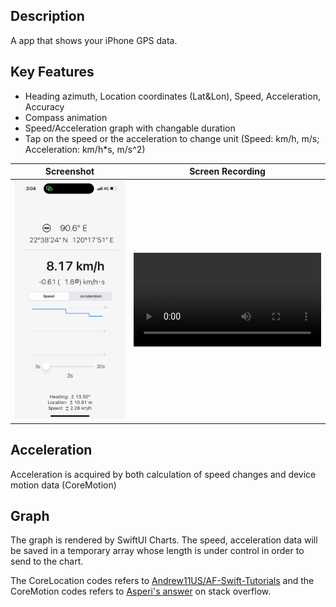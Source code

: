 ## Description
A app that shows your iPhone GPS data.

## Key Features
- Heading azimuth, Location coordinates (Lat&Lon), Speed, Acceleration, Accuracy
- Compass animation
- Speed/Acceleration graph with changable duration
- Tap on the speed or the acceleration to change unit (Speed: km/h, m/s; Acceleration: km/h*s, m/s^2)

Screenshot | Screen Recording
| :---:  | :---: |
<img src="https://github.com/AndyTung401/SwiftUI-Speedometer/blob/main/IMG_4817.PNG" width="300"> | <video src='https://github.com/AndyTung401/SwiftUI-Speedometer/assets/109213867/665f3ead-4168-4b39-a04c-3e6e3f53e799'>

## Acceleration
Acceleration is acquired by both calculation of speed changes and device motion data (CoreMotion)

## Graph
The graph is rendered by SwiftUI Charts. 
The speed, acceleration data will be saved in a temporary array whose length is under control in order to send to the chart.

The CoreLocation codes refers to [Andrew11US/AF-Swift-Tutorials](https://github.com/Andrew11US/AF-Swift-Tutorials/blob/main/core-location/core-location/ContentView.swift) and the CoreMotion codes refers to [Asperi's answer](https://stackoverflow.com/questions/62020407/swiftui-and-core-motion) on stack overflow.
